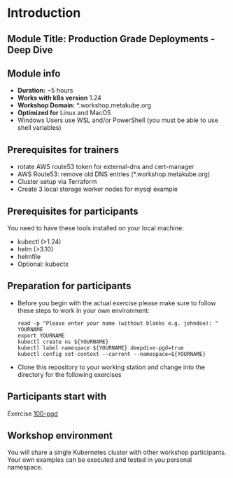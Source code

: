 # Introduction

## Module Title: Production Grade Deployments - Deep Dive

## Module info

* **Duration:** ~5 hours 
* **Works with k8s version** 1.24
* **Workshop Domain:** *.workshop.metakube.org
* **Optimized for** Linux and MacOS
* Windows Users use WSL and/or PowerShell (you must be able to use shell variables)

## Prerequisites for trainers

* rotate AWS route53 token for external-dns and cert-manager
* AWS Route53: remove old DNS entries (*.workshop.metakube.org)
* Cluster setup via Terraform
* Create 3 local storage worker nodes for mysql example

## Prerequisites for participants

You need to have these tools installed on your local machine:

- kubectl (>1.24)
- helm (>3.10)
- helmfile
- Optional: kubectx

## Preparation for participants

* Before you begin with the actual exercise please make sure to follow these steps to work in your own environment:

  ```shell
  read -p "Please enter your name (without blanks e.g. johndoe): " YOURNAME
  export YOURNAME
  kubectl create ns ${YOURNAME}
  kubectl label namespace ${YOURNAME} deepdive-pgd=true
  kubectl config set-context --current --namespace=${YOURNAME}
  ```

* Clone this repository to your working station and change into the directory for the following exercises

## Participants start with

Exercise [100-pgd](../100-pgd/README.md)

## Workshop environment

You will share a single Kubernetes cluster with other workshop participants.
Your own examples can be executed and tested in you personal namespace.
